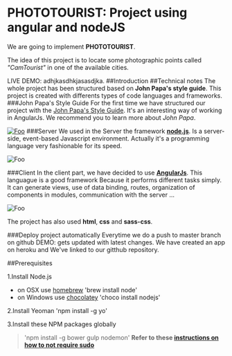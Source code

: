 # PHOTOTOURIST: Project using angular and nodeJS
We are going to implement **PHOTOTOURIST**. 

The idea of this project is to locate some photographic points called *"CamTourist"* in one of the available cities.

LIVE DEMO:
adhjkasdhkjasasdjka.
##Introduction
##Technical notes
The whole project has been structured based on **John Papa's style guide**. This project is created with differents types of code languages and frameworks. 
###John Papa's Style Guide
For the first time we have structured our project with the [John Papa's Style Guide](https://github.com/johnpapa/angular-styleguide/tree/master/a1). It's an interesting way of working in AngularJs. We recommend you to learn more about *John Papa*.

[![Foo](https://www.gravatar.com/avatar/0d3794fe37746ea54926ca6878712721?s=250&d=mm&r=x)](https://johnpapa.net/)
###Server
We used in the Server the framework **[node.js](https://nodejs.org/)**. Is a server-side, event-based Javascript environment. Actually it's a programming language very fashionable for its speed. 

![Foo](https://jeanlescure.io/img/logo-node.png)

###Client
In the client part, we have decided to use **[AngularJs](https://angularjs.org/)**. This languague is a good framework Because it performs different tasks simply. It can generate views, use of data binding, routes, organization of components in modules, communication with the server ...

![Foo](http://stridecoder.com/wp-content/uploads/2016/04/angular.png)

The project has also used **html**, **css** and **sass-css**.

###Deploy project automatically
Everytime we do a push to master branch on github DEMO: gets updated with latest changes. We have created an app on heroku and We've linked to our gitthub repository.

##Prerequisites

1.Install Node.js

* on OSX use [homebrew](https://brew.sh/) 'brew install node'
* on Windows use [chocolatey](https://chocolatey.org/) 'choco install nodejs'

2.Install Yeoman 'npm install -g yo'

3.Install these NPM packages globally
> 'npm install -g bower gulp nodemon'
 **Refer to these [instructions on how to not require sudo](https://github.com/sindresorhus/guides/blob/master/npm-global-without-sudo.md)**
